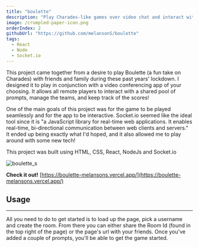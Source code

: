 ```yaml
---
title: "boulette"
description: "Play Charades-like games over video chat and interact with a shared pool of crumpled up prompts"
image: /crumpled-paper-icon.png
orderIndex: 2
githubUrl: "https://github.com/melansonS/boulette"
tags:
  - React
  - Node
  - Socket.io
---
```


This project came together from a desire to play Boulette (a fun take on Charades) with friends and family during these past years' lockdown. I designed it to play in conjunction with a video conferencing app of your choosing. It allows all remote players to interact with a shared pool of prompts, manage the teams, and keep track of the scores!

One of the main goals of this project was for the game to be played seamlessly and for the app to be interactive. Socket.io seemed like the ideal tool since it is "a JavaScript library for real-time web applications. It enables real-time, bi-directional communication between web clients and servers." It ended up being exactly what I'd hoped, and it also allowed me to play around with some new tech!

This project was built using HTML, CSS, React, NodeJs and Socket.io

![boulette_s](https://user-images.githubusercontent.com/47112463/121429481-f7f63900-c944-11eb-8fc9-3c0204bfdd38.png)

**Check it out!** [https://boulette-melansons.vercel.app/](https://boulette-melansons.vercel.app/)

## Usage

---

All you need to do to get started is to load up the page, pick a username and create the room. From there you can either share the Room Id (found in the top right of the page) or the page's url with your friends. Once you've added a couple of prompts, you'll be able to get the game started.
